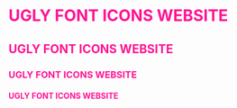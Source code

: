 <html>
<head>
</head>
<body>
<h1 style="color:deeppink">UGLY FONT ICONS WEBSITE</h1>
<h2 style="color:deeppink">UGLY FONT ICONS WEBSITE</h2>
<h3 style="color:deeppink">UGLY FONT ICONS WEBSITE</h3>
<h4 style="color:deeppink">UGLY FONT ICONS WEBSITE</h4>
<body>
</html>
